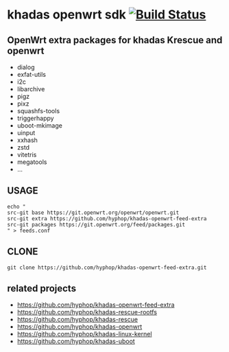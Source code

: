 
# khadas openwrt sdk [![Build Status](https://travis-ci.com/hyphop/khadas-openwrt-sdk.svg?branch=master)](https://travis-ci.com/hyphop/khadas-openwrt-sdk)

## OpenWrt extra packages for khadas Krescue and openwrt 

+ dialog
+ exfat-utils
+ i2c
+ libarchive
+ pigz
+ pixz
+ squashfs-tools
+ triggerhappy
+ uboot-mkimage
+ uinput
+ xxhash
+ zstd
+ vitetris
+ megatools
+ ...

## USAGE

```
echo "
src-git base https://git.openwrt.org/openwrt/openwrt.git
src-git extra https://github.com/hyphop/khadas-openwrt-feed-extra
src-git packages https://git.openwrt.org/feed/packages.git
" > feeds.conf
```

## CLONE

```
git clone https://github.com/hyphop/khadas-openwrt-feed-extra.git
```

## related projects

+ https://github.com/hyphop/khadas-openwrt-feed-extra
+ https://github.com/hyphop/khadas-rescue-rootfs
+ https://github.com/hyphop/khadas-rescue
+ https://github.com/hyphop/khadas-openwrt
+ https://github.com/hyphop/khadas-linux-kernel
+ https://github.com/hyphop/khadas-uboot
